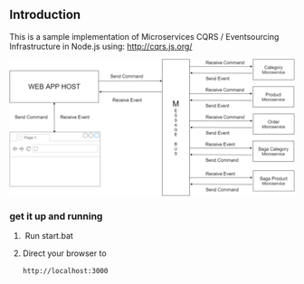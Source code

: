 ## Introduction

This is a sample implementation of Microservices CQRS / Eventsourcing Infrastructure in Node.js using:
http://cqrs.js.org/

![Microservices Architecture with Event Sourcing and CQRS using Node.JS](/image.png)

### get it up and running
        
1.  Run start.bat
2.  Direct your browser to 

        http://localhost:3000
